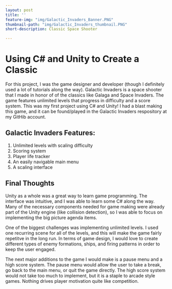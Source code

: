 ```yaml
---
layout: post
title: ''
feature-img: "img/Galactic_Invaders_Banner.PNG"
thumbnail-path: "img/Galactic_Invaders_thumbnail.PNG"
short-description: Classic Space Shooter

---
```

# Using C# and Unity to Create a Classic

For this project, I was the game designer and developer (though I definitely used a lot of tutorials along the way). Galactic Invaders is a space shooter that I made in honor of of the classics like Galaga and Space Invaders. The game features unlimited levels that progress in difficulty and a score system. This was my first project using C# and Unity! I had a blast making this game, and it can be found/played in the Galactic Invaders respository at my GitHib account.


## Galactic Invaders Features:

1. Unlimited levels with scaling difficulty
2. Scoring system
3. Player life tracker
4. An easily navigable main menu
5. A scaling interface


## Final Thoughts

Unity as a whole was a great way to learn game programming. The interface was intuitive, and I was able to learn some C# along the way. Many of the necessary components needed for game making were already part of the Unity engine (like collision detection), so I was able to focus on implementing the big picture agenda items.

One of the biggest challenges was implementing unlimited levels. I used one recurring scene for all of the levels, and this will make the game fairly repetitve in the long run. In terms of game design, I would love to create different types of enemy formations, ships, and firing patterns in order to keep the user engaged.

The next major additions to the game I would make is a pause menu and a high score system. The pause menu would allow the user to take a break, go back to the main menu, or quit the game directly. The high score system would not take too much to implement, but it is a staple to arcade style games. Nothing drives player motivation quite like competition.


